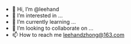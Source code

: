 - 👋 Hi, I’m @leehand
- 👀 I’m interested in ...
- 🌱 I’m currently learning ...
- 💞️ I’m looking to collaborate on ...
- 📫 How to reach me  leehandzhong@163.com

<!---
leehand/leehand is a ✨ special ✨ repository because its `README.md` (this file) appears on your GitHub profile.
You can click the Preview link to take a look at your changes.
--->
